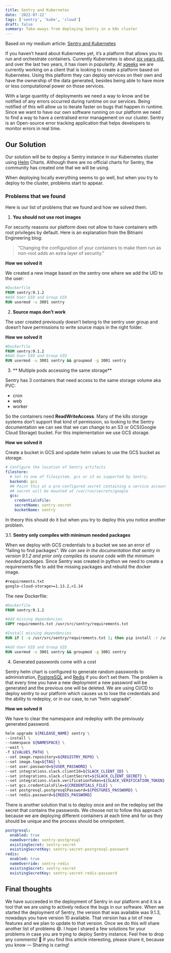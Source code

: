 ```yaml
---
title: Sentry and Kubernetes
date: '2022-07-22'
tags: ['sentry', 'kube', 'cloud']
draft: false
summary: Take-aways from deploying Sentry in a k8s cluster
---
```


Based on my medium article: [Sentry and Kubernetes](https://medium.com/xgeeks/sentry-and-kubernetes-eabc507c96b7)

If you haven’t heard about Kubernetes yet, it’s a platform that allows you to run and orchestrate containers. Currently Kubernetes is about [six years old](https://en.wikipedia.org/wiki/Kubernetes), and over the last two years, it has risen in popularity.
At [xgeeks](https://xgeeks.io/) we are currently working on a client that is looking to create a platform based on Kubernetes. Using this platform they can deploy services on their own and have the ownership of the data generated, besides being able to have more or less computational power on those services.

With a large quantity of deployments we need a way to know and be notified of any errors occurred during runtime on our services. Being notified of this will allow us to iterate faster on bugs that happen in runtime.
Since we want to have our own software running on our platform we need to find a way to have a centralised error management on our cluster. Sentry is an Open-source error tracking application that helps developers to monitor errors in real time.

## Our Solution

Our solution will be to deploy a Sentry instance in our Kubernetes cluster using [Helm](https://helm.sh/) Charts. Although there are no official charts for Sentry, the community has created one that we will be using.

When deploying locally everything seems to go well, but when you try to deploy to the cluster, problems start to appear.

### Problems that we found

Here is our list of problems that we found and how we solved them.

1. **You should not use root images**

For security reasons our platform does not allow to have containers with root privileges by default. Here is an explanation from the Bitnami Engineering blog:

> "Changing the configuration of your containers to make them run as non-root adds an extra layer of security."

**How we solved it**

We created a new image based on the sentry one where we add the UID to the user:

```Dockerfile
#Dockerfile
FROM sentry:9.1.2
#Add User UID and Group UID
RUN usermod -u 3001 sentry
```

2. **Source maps don’t work**

The user created previously doesn’t belong to the sentry user group and doesn’t have permissions to write source maps in the right folder.

**How we solved it**

```Dockerfile
#Dockerfile
FROM sentry:9.1.2
#Add User UID and Group UID
RUN usermod -u 3001 sentry && groupmod -g 3001 sentry
```

3. ** Multiple pods accessing the same storage**

Sentry has 3 containers that need access to the same storage volume aka PVC:

- cron
- web
- worker

So the containers need **ReadWriteAccess**. Many of the k8s storage systems don’t support that kind of permission, so looking to the Sentry documentation we can see that we can change to an S3 or GCS(Google Cloud Storage) bucket. For this implementation we use GCS storage.

**How we solved it**

Create a bucket in GCS and update helm values to use the GCS bucket as storage.

```yaml
# Configure the location of Sentry artifacts
filestore:
  # Set to one of filesystem, gcs or s3 as supported by Sentry.
  backend: gcs
  ## Point this at a pre-configured secret containing a service account. The resulting
  ## secret will be mounted at /var/run/secrets/google
  gcs:
    credentialsFile:
    secretName: sentry-secret
    bucketName: sentry
```

In theory this should do it but when you try to deploy this you notice another problem.

3.1. **Sentry only compiles with minimum needed packages**

When we deploy with GCS credentials to a bucket we see an error of “failing to find packages”. _We can see in the documentation that sentry in version 9.1.2 and prior only compiles its source code with the minimum needed packages._
Since Sentry was created in python we need to create a requirements file to add the missing packages and rebuild the docker image.

```txt
#requirements.txt
google-cloud-storage>=1.13.2,<1.14
```

The new Dockerfile:

```Dockerfile
#Dockerfile
FROM sentry:9.1.2

#Add missing dependencies
COPY requirements.txt /usr/src/sentry/requirements.txt

#Install missing dependencies
RUN if [ -s /usr/src/sentry/requirements.txt ]; then pip install -r /usr/src/sentry/requirements.txt; fi

#Add User UID and Group UID
RUN usermod -u 3001 sentry && groupmod -g 3001 sentry
```

4. Generated passwords come with a cost

Sentry helm chart is configured to generate random passwords to administration, [PostgreSQL](https://www.postgresql.org/) and [Redis](https://redis.io/) if you don’t set them. The problem is that every time you have a new deployment a new password will be generated and the previous one will be deleted. We are using CI/CD to deploy sentry to our platform which causes us to lose the credentials and the ability to redeploy, or in our case, to run “helm upgrade”.

**How we solved it**

We have to clear the namespace and redeploy with the previously generated password.

```sh
helm upgrade ${RELEASE_NAME} sentry \
--install \
--namespace ${NAMESPACE} \
--wait \
-f ${VALUES_PATH} \
--set image.repository=${REGISTRY_REPO} \
--set image.tag=${TAG} \
--set user.password=${USER_PASSWORD} \
--set integrations.slack.clientId=${SLACK_CLIENT_ID} \
--set integrations.slack.clientSecret=${SLACK_CLIENT_SECRET} \
--set integrations.slack.verificationToken=${SLACK_VERIFICATION_TOKEN} \
--set gcs.credentialsFile=${CREDENTIALS_FILE} \
--set postgresql.postgresqlPassword=${POSTGRES_PASSWORD} \
--set redis.password=${REDIS_PASSWORD}
```

There is another solution that is to deploy once and on the redeploy set the secret that contains the passwords. We choose not to follow this approach because we are deploying different containers at each time and for us they should be unique and the process should be omnipotent.

```yaml
postgresql:
  enabled: true
  nameOverride: sentry-postgresql
  existingSecret: sentry-secret
  existingSecretKey: sentry-secret-postgresql-password
redis:
  enabled: true
  nameOverride: sentry-redis
  existingSecret: sentry-secret
  existingSecretKey: sentry-secret-redis-password
```

## Final thoughts

We have succeeded in the deployment of Sentry in our platform and it is a tool that we are using to actively reduce the bugs in our software. When we started the deployment of Sentry, the version that was available was 9.1.3, nowadays you have version 10 available. That version has a lot of new features and we plan to update to that version.
Once we do this will share another list of problems 😄.
I hope I shared a few solutions for your problems in case you are trying to deploy Sentry instance. Feel free to drop any comments! 🙂
If you find this article interesting, please share it, because you know — Sharing is caring!
